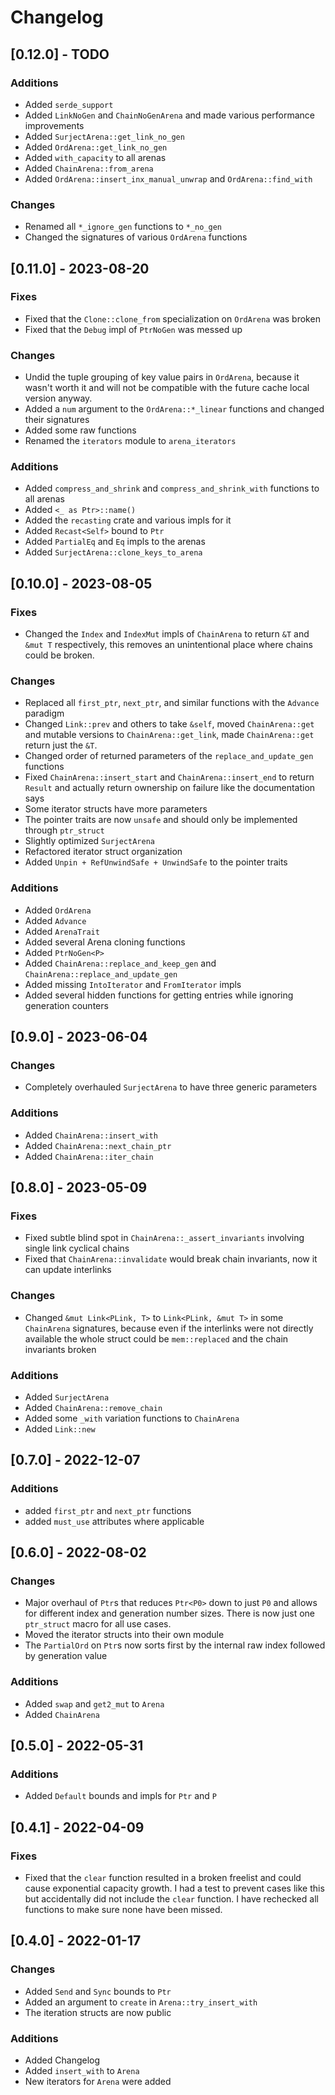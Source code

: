 # Changelog

## [0.12.0] - TODO
### Additions
- Added `serde_support`
- Added `LinkNoGen` and `ChainNoGenArena` and made various performance improvements
- Added `SurjectArena::get_link_no_gen`
- Added `OrdArena::get_link_no_gen`
- Added `with_capacity` to all arenas
- Added `ChainArena::from_arena`
- Added `OrdArena::insert_inx_manual_unwrap` and `OrdArena::find_with`

### Changes
- Renamed all `*_ignore_gen` functions to `*_no_gen`
- Changed the signatures of various `OrdArena` functions

## [0.11.0] - 2023-08-20
### Fixes
- Fixed that the `Clone::clone_from` specialization on `OrdArena` was broken
- Fixed that the `Debug` impl of `PtrNoGen` was messed up

### Changes
- Undid the tuple grouping of key value pairs in `OrdArena`, because it wasn't worth it and will not
  be compatible with the future cache local version anyway.
- Added a `num` argument to the `OrdArena::*_linear` functions and changed their signatures
- Added some raw functions
- Renamed the `iterators` module to `arena_iterators`

### Additions
- Added `compress_and_shrink` and `compress_and_shrink_with` functions to all arenas
- Added `<_ as Ptr>::name()`
- Added the `recasting` crate and various impls for it
- Added `Recast<Self>` bound to `Ptr`
- Added `PartialEq` and `Eq` impls to the arenas
- Added `SurjectArena::clone_keys_to_arena`

## [0.10.0] - 2023-08-05
### Fixes
- Changed the `Index` and `IndexMut` impls of `ChainArena` to return `&T` and `&mut T` respectively,
  this removes an unintentional place where chains could be broken.

### Changes
- Replaced all `first_ptr`, `next_ptr`, and similar functions with the `Advance` paradigm
- Changed `Link::prev` and others to take `&self`, moved `ChainArena::get` and mutable versions to
  `ChainArena::get_link`, made `ChainArena::get` return just the `&T`.
- Changed order of returned parameters of the `replace_and_update_gen` functions
- Fixed `ChainArena::insert_start` and `ChainArena::insert_end` to return `Result` and actually
  return ownership on failure like the documentation says
- Some iterator structs have more parameters
- The pointer traits are now `unsafe` and should only be implemented through `ptr_struct`
- Slightly optimized `SurjectArena`
- Refactored iterator struct organization
- Added `Unpin + RefUnwindSafe + UnwindSafe` to the pointer traits

### Additions
- Added `OrdArena`
- Added `Advance`
- Added `ArenaTrait`
- Added several Arena cloning functions
- Added `PtrNoGen<P>`
- Added `ChainArena::replace_and_keep_gen` and `ChainArena::replace_and_update_gen`
- Added missing `IntoIterator` and `FromIterator` impls
- Added several hidden functions for getting entries while ignoring generation counters

## [0.9.0] - 2023-06-04
### Changes
- Completely overhauled `SurjectArena` to have three generic parameters

### Additions
- Added `ChainArena::insert_with`
- Added `ChainArena::next_chain_ptr`
- Added `ChainArena::iter_chain`

## [0.8.0] - 2023-05-09
### Fixes
- Fixed subtle blind spot in `ChainArena::_assert_invariants` involving single link cyclical chains
- Fixed that `ChainArena::invalidate` would break chain invariants, now it can update interlinks

### Changes
- Changed `&mut Link<PLink, T>` to `Link<PLink, &mut T>` in some `ChainArena` signatures, because
  even if the interlinks were not directly available the whole struct could be `mem::replaced` and
  the chain invariants broken

### Additions
- Added `SurjectArena`
- Added `ChainArena::remove_chain`
- Added some `_with` variation functions to `ChainArena`
- Added `Link::new`

## [0.7.0] - 2022-12-07
### Additions
- added `first_ptr` and `next_ptr` functions
- added `must_use` attributes where applicable

## [0.6.0] - 2022-08-02
### Changes
- Major overhaul of `Ptr`s that reduces `Ptr<P0>` down to just `P0` and allows for different index
  and generation number sizes. There is now just one `ptr_struct` macro for all use cases.
- Moved the iterator structs into their own module
- The `PartialOrd` on `Ptr`s now sorts first by the internal raw index followed by generation value

### Additions
- Added `swap` and `get2_mut` to `Arena`
- Added `ChainArena`

## [0.5.0] - 2022-05-31
### Additions
- Added `Default` bounds and impls for `Ptr` and `P`

## [0.4.1] - 2022-04-09
### Fixes
- Fixed that the `clear` function resulted in a broken freelist and could cause exponential capacity
  growth. I had a test to prevent cases like this but accidentally did not include the `clear`
  function. I have rechecked all functions to make sure none have been missed.

## [0.4.0] - 2022-01-17
### Changes
- Added `Send` and `Sync` bounds to `Ptr`
- Added an argument to `create` in `Arena::try_insert_with`
- The iteration structs are now public

### Additions
- Added Changelog
- Added `insert_with` to `Arena`
- New iterators for `Arena` were added
